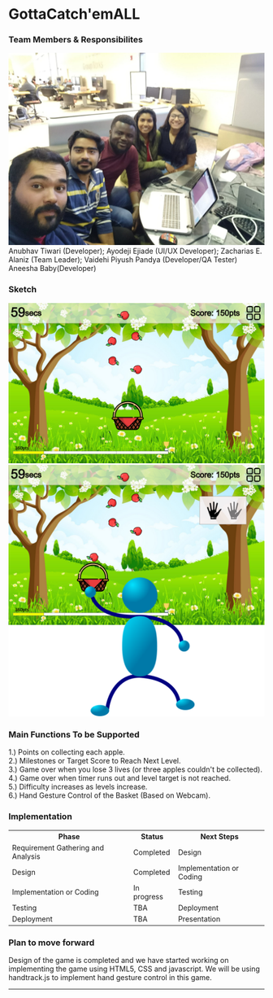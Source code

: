 # GottaCatch'emALL
### Team Members & Responsibilites
<img src = "group.13.jpg">
<caption>Anubhav Tiwari (Developer); Ayodeji Ejiade (UI/UX Developer); Zacharias E. Alaniz (Team Leader); Vaidehi Piyush Pandya (Developer/QA Tester) Aneesha Baby(Developer)</caption>


### Sketch
<img src = "p2.13.png">
<img src = "p2_2.13.png">


### Main Functions To be Supported
1.) Points on collecting each apple.<br>
2.) Milestones or Target Score to Reach Next Level.<br>
3.) Game over when you lose 3 lives (or three apples couldn't be collected).<br>
4.) Game over when timer runs out and level target is not reached.<br>
5.) Difficulty increases as levels increase.<br>
6.) Hand Gesture Control of the Basket (Based on Webcam).<br>

### Implementation
<table width="100%">
<tr>
<th>Phase</th><th>Status</th><th>Next Steps</th>
</tr>

<tr>
<td>Requirement Gathering and Analysis</td><td>Completed</td><td>Design</td>
</tr>

<tr>
<td>Design</td><td>Completed</td><td>Implementation or Coding</td>
</tr>


<tr>
<td>Implementation or Coding</td><td> In progress</td><td>Testing</td>
</tr>


<tr>
<td>Testing</td><td>TBA</td><td>Deployment</td>
</tr>

<tr>
<td>Deployment</td><td>TBA</td><td>Presentation</td>
</tr>


</table>


### Plan to move forward

Design of the game is completed and we have started working on implementing the game using HTML5, CSS and javascript. We will be using handtrack.js to implement hand gesture control in this game.

- - - -
